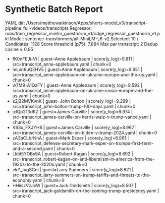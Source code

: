 # Synthetic Batch Report

YAML dir: /Users/matthewatkinson/Apps/shorts-model_v3/transcript-pipeline_full-videos/transcripts
Regressor: runs/train_regressor_minilm_guestnorm_v1/ridge_regressor_guestnorm_v1.pkl
Model: sentence-transformers/all-MiniLM-L6-v2
Selected: 10 / Candidates: 1128
Score threshold (p75): 7.884
Max per transcript: 2
Dedup cosine ≥ 0.95

- fK0nFEJi-Vi | guest=Anne Applebaum | score(y_log)=9.811 | src=transcript_anne-applebaum.yaml | chunk=0
- mLxn6uQEHV5 | guest=Anne Applebaum | score(y_log)=9.651 | src=transcript_anne-applebaum-on-ukraine-europe-and-the-us.yaml | chunk=0
- w7M9-A1QzFY | guest=Anne Applebaum | score(y_log)=9.592 | src=transcript_anne-applebaum-on-ukraine-russia-europe-and-the-us.yaml | chunk=0
- z2j92MVKvnK | guest=John Bolton | score(y_log)=9.289 | src=transcript_john-bolton-trump-100-days.yaml | chunk=0
- jxlQp213dKZ | guest=James Carville | score(y_log)=8.974 | src=transcript_james-carville-on-harris-walz-v-trump-vance.yaml | chunk=0
- K63x_FXJYH6 | guest=James Carville | score(y_log)=8.967 | src=transcript_james-carville-on-biden-v-trump-2024.yaml | chunk=0
- zA3aCLbrNhA | guest=Mark Esper | score(y_log)=8.961 | src=transcript_defense-secretary-mark-esper-on-trumps-first-term-and-a-second.yaml | chunk=0
- LkbI5YOBs9A | guest=Robert Kagan | score(y_log)=8.692 | src=transcript_robert-kagan-on-anti-liberalism-in-america-from-the-1920s-to-the-2020s.yaml | chunk=0
- ekY_IugSGnl | guest=Larry Summers | score(y_log)=8.621 | src=transcript_larry-summers-on-trump-tariffs-and-threats-to-the-economy.yaml | chunk=0
- HHiiszVzJoW | guest=Jack Goldsmith | score(y_log)=8.507 | src=transcript_jack-goldsmith-on-the-coming-trump-presidency.yaml | chunk=0